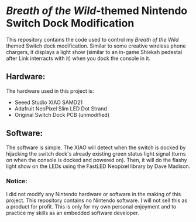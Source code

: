 # *Breath of the Wild*-themed Nintendo Switch Dock Modification

This repository contains the code used to control my *Breath of the Wild* themed Switch dock modification. Similar to some creative wireless phone chargers, it displays a light show (similar to an in-game Shiekah pedestal after Link interracts with it) when you dock the console in it.

## Hardware:
The hardware used in this project is:
- Seeed Studio XIAO SAMD21
- Adafruit NeoPixel Slim LED Dot Strand
- Original Switch Dock PCB (unmodified)

## Software:
The software is simple. The XIAO will detect when the switch is docked by hijacking the switch dock's already existing green status light signal (turns on when the console is docked and powered on). Then, it will do the flashy light show on the LEDs using the FastLED Neopixel library by Dave Madison.

### Notice:
I did not modify any Nintendo hardware or software in the making of this project. This repository contains no Nintendo software. I will not sell this as a product for profit. This is only for my own personal enjoyment and to practice my skills as an embedded software developer.